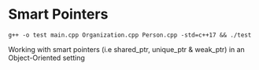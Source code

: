 # Smart Pointers

`g++ -o test main.cpp Organization.cpp Person.cpp -std=c++17 && ./test` 

Working with smart pointers (i.e shared_ptr, unique_ptr & weak_ptr) in an Object-Oriented setting 